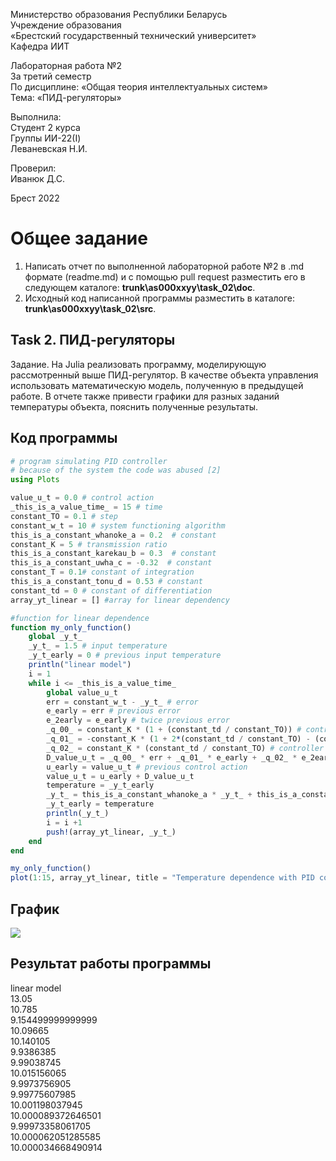 Министерство образования Республики Беларусь <br/>
Учреждение образования <br/>
«Брестский государственный технический университет» <br/>
Кафедра ИИТ <br/>

Лабораторная работа №2 <br/>
За третий семестр <br/>
По дисциплине: «Общая теория интеллектуальных систем» <br/>
Тема: «ПИД-регуляторы» <br/>

Выполнила: <br/>
Студент 2 курса <br/>
Группы ИИ-22(I) <br/>
Леваневская Н.И. <br/>

Проверил: <br/>
Иванюк Д.С. <br/>

Брест 2022 <br/>

# Общее задание #
1. Написать отчет по выполненной лабораторной работе №2 в .md формате (readme.md) и с помощью pull request разместить его в следующем каталоге: **trunk\as000xxyy\task_02\doc**.
2. Исходный код написанной программы разместить в каталоге: **trunk\as000xxyy\task_02\src**.

## Task 2. ПИД-регуляторы ##
Задание. На Julia реализовать программу, моделирующую рассмотренный выше ПИД-регулятор. В качестве объекта управления использовать математическую модель, полученную в предыдущей работе. В отчете также привести графики для разных заданий температуры объекта, пояснить полученные результаты.
## Код программы ##

``` julia
# program simulating PID controller
# because of the system the code was abused [2]
using Plots

value_u_t = 0.0 # control action
_this_is_a_value_time_ = 15 # time
constant_TO = 0.1 # step
constant_w_t = 10 # system functioning algorithm
this_is_a_constant_whanoke_a = 0.2  # constant
constant_K = 5 # transmission ratio
this_is_a_constant_karekau_b = 0.3  # constant
this_is_a_constant_uwha_c = -0.32  # constant
constant_T = 0.1# constant of integration
this_is_a_constant_tonu_d = 0.53 # constant
constant_td = 0 # constant of differentiation
array_yt_linear = [] #array for linear dependency

#function for linear dependence
function my_only_function()
    global _y_t_
    _y_t_ = 1.5 # input temperature
    _y_t_early = 0 # previous input temperature
    println("linear model")
    i = 1
    while i <= _this_is_a_value_time_
        global value_u_t
        err = constant_w_t - _y_t_ # error
        e_early = err # previous error
        e_2early = e_early # twice previous error
        _q_00_ = constant_K * (1 + (constant_td / constant_TO)) # controller parameters
        _q_01_ = -constant_K * (1 + 2*(constant_td / constant_TO) - (constant_To / constant_T)) # controller parameters
        _q_02_ = constant_K * (constant_td / constant_TO) # controller parameters
        D_value_u_t = _q_00_ * err + _q_01_ * e_early + _q_02_ * e_2early # delta control action
        u_early = value_u_t # previous control action
        value_u_t = u_early + D_value_u_t
        temperature = _y_t_early
        _y_t_ = this_is_a_constant_whanoke_a * _y_t_ + this_is_a_constant_karekau_b * value_u_t
        _y_t_early = temperature
        println(_y_t_)
        i = i +1
        push!(array_yt_linear, _y_t_)
    end
end

my_only_function()
plot(1:15, array_yt_linear, title = "Temperature dependence with PID controller", label = "linear dependence",  lw = 3)
```

## График ##
![](https://github.com/neonchikCallMe/OTIS-2022/blob/Lab-2/trunk/ii02212/task_02/doc/photo_2022-12-18_16-57-35.jpg?raw=true) 
## Результат работы программы ##
linear model \
13.05 \
10.785 \
9.154499999999999 \
10.09665 \
10.140105 \
9.9386385 \
9.99038745 \
10.015156065 \
9.9973756905 \
9.99775607985 \
10.001198037945 \
10.000089372646501 \
9.99973358061705 \
10.000062051285585 \
10.000034668490914 
